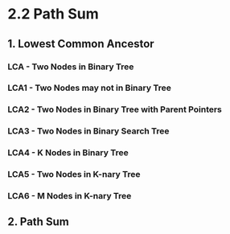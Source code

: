 # 2.2 Path Sum

## 1. Lowest Common Ancestor

### LCA - Two Nodes in Binary Tree

### LCA1 - Two Nodes may not in Binary Tree

### LCA2 - Two Nodes in Binary Tree with Parent Pointers

### LCA3 - Two Nodes in Binary Search Tree

### LCA4 - K Nodes in Binary Tree

### LCA5 - Two Nodes in K-nary Tree

### LCA6 - M Nodes in K-nary Tree

## 2. Path Sum

